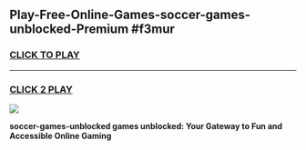
## Play-Free-Online-Games-soccer-games-unblocked-Premium #f3mur
<h3>
<a href="https://premium.freeplayer.one?title=soccer-games-unblocked&ref=8M">CLICK TO PLAY</a></h3>
<hr>

<h3>
<a href="https://premium.freeplayer.one?title=soccer-games-unblocked&ref=8M">CLICK 2 PLAY</a>
  
</h3>

<a href="https://premium.freeplayer.one?title=soccer-games-unblocked&ref=8M"><img src="https://clearcache.store/games.png"></a>


**soccer-games-unblocked games unblocked: Your Gateway to Fun and Accessible Online Gaming**
